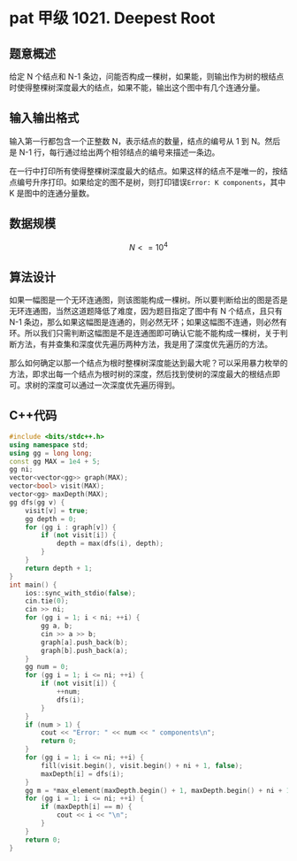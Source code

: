# pat 甲级 1021. Deepest Root

## 题意概述

给定 N 个结点和 N-1 条边，问能否构成一棵树，如果能，则输出作为树的根结点时使得整棵树深度最大的结点，如果不能，输出这个图中有几个连通分量。

## 输入输出格式

输入第一行都包含一个正整数 N，表示结点的数量，结点的编号从 1 到 N。然后是 N-1 行，每行通过给出两个相邻结点的编号来描述一条边。

在一行中打印所有使得整棵树深度最大的结点。如果这样的结点不是唯一的，按结点编号升序打印。如果给定的图不是树，则打印错误`Error: K components`，其中 K 是图中的连通分量数。

## 数据规模

$$N<=10^4$$

## 算法设计

如果一幅图是一个无环连通图，则该图能构成一棵树。所以要判断给出的图是否是无环连通图，当然这道题降低了难度，因为题目指定了图中有 N 个结点，且只有 N-1 条边，那么如果这幅图是连通的，则必然无环；如果这幅图不连通，则必然有环。所以我们只需判断这幅图是不是连通图即可确认它能不能构成一棵树，关于判断方法，有并查集和深度优先遍历两种方法，我是用了深度优先遍历的方法。

那么如何确定以那一个结点为根时整棵树深度能达到最大呢？可以采用暴力枚举的方法，即求出每一个结点为根时树的深度，然后找到使树的深度最大的根结点即可。求树的深度可以通过一次深度优先遍历得到。

## C++代码

```cpp
#include <bits/stdc++.h>
using namespace std;
using gg = long long;
const gg MAX = 1e4 + 5;
gg ni;
vector<vector<gg>> graph(MAX);
vector<bool> visit(MAX);
vector<gg> maxDepth(MAX);
gg dfs(gg v) {
    visit[v] = true;
    gg depth = 0;
    for (gg i : graph[v]) {
        if (not visit[i]) {
            depth = max(dfs(i), depth);
        }
    }
    return depth + 1;
}
int main() {
    ios::sync_with_stdio(false);
    cin.tie(0);
    cin >> ni;
    for (gg i = 1; i < ni; ++i) {
        gg a, b;
        cin >> a >> b;
        graph[a].push_back(b);
        graph[b].push_back(a);
    }
    gg num = 0;
    for (gg i = 1; i <= ni; ++i) {
        if (not visit[i]) {
            ++num;
            dfs(i);
        }
    }
    if (num > 1) {
        cout << "Error: " << num << " components\n";
        return 0;
    }
    for (gg i = 1; i <= ni; ++i) {
        fill(visit.begin(), visit.begin() + ni + 1, false);
        maxDepth[i] = dfs(i);
    }
    gg m = *max_element(maxDepth.begin() + 1, maxDepth.begin() + ni + 1);
    for (gg i = 1; i <= ni; ++i) {
        if (maxDepth[i] == m) {
            cout << i << "\n";
        }
    }
    return 0;
}
```
